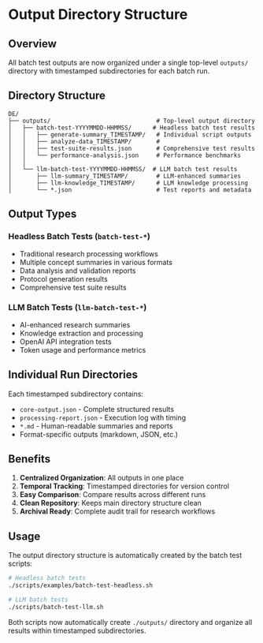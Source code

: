 # Output Directory Structure

## Overview

All batch test outputs are now organized under a single top-level `outputs/` directory with timestamped subdirectories for each batch run.

## Directory Structure

```
DE/
├── outputs/                              # Top-level output directory
│   ├── batch-test-YYYYMMDD-HHMMSS/      # Headless batch test results
│   │   ├── generate-summary_TIMESTAMP/   # Individual script outputs
│   │   ├── analyze-data_TIMESTAMP/       # 
│   │   ├── test-suite-results.json       # Comprehensive test results
│   │   └── performance-analysis.json     # Performance benchmarks
│   │
│   └── llm-batch-test-YYYYMMDD-HHMMSS/  # LLM batch test results
│       ├── llm-summary_TIMESTAMP/        # LLM-enhanced summaries
│       ├── llm-knowledge_TIMESTAMP/      # LLM knowledge processing
│       └── *.json                        # Test reports and metadata
```

## Output Types

### Headless Batch Tests (`batch-test-*`)
- Traditional research processing workflows
- Multiple concept summaries in various formats
- Data analysis and validation reports
- Protocol generation results
- Comprehensive test suite results

### LLM Batch Tests (`llm-batch-test-*`)
- AI-enhanced research summaries
- Knowledge extraction and processing
- OpenAI API integration tests
- Token usage and performance metrics

## Individual Run Directories

Each timestamped subdirectory contains:
- `core-output.json` - Complete structured results
- `processing-report.json` - Execution log with timing
- `*.md` - Human-readable summaries and reports
- Format-specific outputs (markdown, JSON, etc.)

## Benefits

1. **Centralized Organization**: All outputs in one place
2. **Temporal Tracking**: Timestamped directories for version control
3. **Easy Comparison**: Compare results across different runs
4. **Clean Repository**: Keeps main directory structure clean
5. **Archival Ready**: Complete audit trail for research workflows

## Usage

The output directory structure is automatically created by the batch test scripts:

```bash
# Headless batch tests
./scripts/examples/batch-test-headless.sh

# LLM batch tests  
./scripts/batch-test-llm.sh
```

Both scripts now automatically create `./outputs/` directory and organize all results within timestamped subdirectories. 